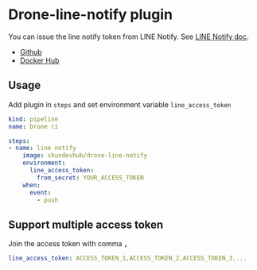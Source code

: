 # Drone-line-notify plugin

You can issue the line notify token from LINE Notify. See [LINE Notify doc](https://notify-bot.line.me/doc/en/).

- [Github](https://github.com/nttu-ysc/drone-line-notify)
- [Docker Hub](https://hub.docker.com/r/shundevhub/drone-line-notify)

## Usage

Add plugin in `steps` and set environment variable `line_access_token`

```yml
kind: pipeline
name: Drone ci

steps:
- name: line notify
    image: shundevhub/drone-line-notify
    environment:
      line_access_token:
        from_secret: YOUR_ACCESS_TOKEN
    when:
      event:
        - push
```

## Support multiple access token

Join the access token with comma **`,`**

```yml
line_access_token: ACCESS_TOKEN_1,ACCESS_TOKEN_2,ACCESS_TOKEN_3,...
```
